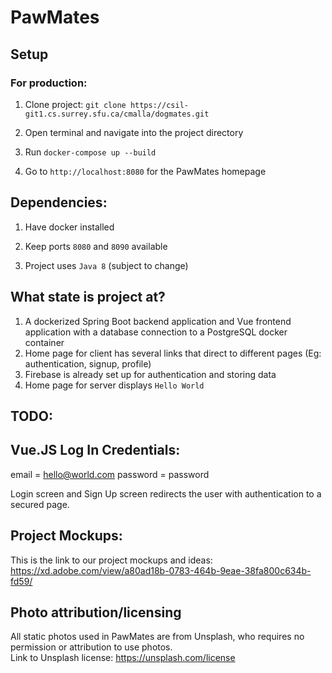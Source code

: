 # PawMates

## Setup

### For production:

1. Clone project: `git clone https://csil-git1.cs.surrey.sfu.ca/cmalla/dogmates.git`

1. Open terminal and navigate into the project directory

1. Run `docker-compose up --build`

1. Go to `http://localhost:8080` for the PawMates homepage

## Dependencies:

1. Have docker installed

1. Keep ports `8080` and `8090` available

1. Project uses `Java 8` (subject to change)

## What state is project at?

1. A dockerized Spring Boot backend application and Vue frontend application with a database connection to a PostgreSQL docker container
1. Home page for client has several links that direct to different pages (Eg: authentication, signup, profile)
1. Firebase is already set up for authentication and storing data
1. Home page for server displays `Hello World`

## TODO:





## Vue.JS Log In Credentials:

email = hello@world.com
password = password

Login screen and Sign Up screen redirects the user with authentication to a secured page.

## Project Mockups:

This is the link to our project mockups and ideas:\
https://xd.adobe.com/view/a80ad18b-0783-464b-9eae-38fa800c634b-fd59/

## Photo attribution/licensing

All static photos used in PawMates are from Unsplash, who requires no permission or attribution to use photos.\
Link to Unsplash license: https://unsplash.com/license

